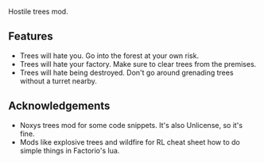 Hostile trees mod.

## Features

* Trees will hate you. Go into the forest at your own risk.
* Trees will hate your factory. Make sure to clear trees from the premises.
* Trees will hate being destroyed. Don't go around grenading trees without a turret nearby.

## Acknowledgements

* Noxys trees mod for some code snippets. It's also Unlicense, so it's fine.
* Mods like explosive trees and wildfire for RL cheat sheet how to do simple things in Factorio's lua.
